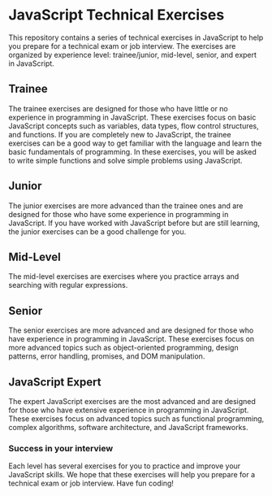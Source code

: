 # JavaScript Technical Exercises
This repository contains a series of technical exercises in JavaScript to help you prepare for a technical exam or job interview. The exercises are organized by experience level: trainee/junior, mid-level, senior, and expert in JavaScript.

## Trainee
The trainee exercises are designed for those who have little or no experience in programming in JavaScript. These exercises focus on basic JavaScript concepts such as variables, data types, flow control structures, and functions. If you are completely new to JavaScript, the trainee exercises can be a good way to get familiar with the language and learn the basic fundamentals of programming. In these exercises, you will be asked to write simple functions and solve simple problems using JavaScript.

## Junior
The junior exercises are more advanced than the trainee ones and are designed for those who have some experience in programming in JavaScript. If you have worked with JavaScript before but are still learning, the junior exercises can be a good challenge for you.

## Mid-Level
The mid-level exercises are exercises where you practice arrays and searching with regular expressions.

## Senior
The senior exercises are more advanced and are designed for those who have experience in programming in JavaScript. These exercises focus on more advanced topics such as object-oriented programming, design patterns, error handling, promises, and DOM manipulation.

## JavaScript Expert
The expert JavaScript exercises are the most advanced and are designed for those who have extensive experience in programming in JavaScript. These exercises focus on advanced topics such as functional programming, complex algorithms, software architecture, and JavaScript frameworks.

### Success in your interview
Each level has several exercises for you to practice and improve your JavaScript skills. We hope that these exercises will help you prepare for a technical exam or job interview. Have fun coding!
